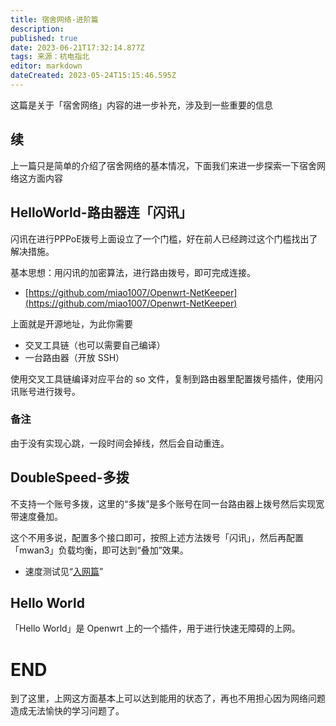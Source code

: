 ```yaml
---
title: 宿舍网络-进阶篇
description: 
published: true
date: 2023-06-21T17:32:14.877Z
tags: 来源：杭电指北
editor: markdown
dateCreated: 2023-05-24T15:15:46.595Z
---
```


这篇是关于「宿舍网络」内容的进一步补充，涉及到一些重要的信息

## 续

上一篇只是简单的介绍了宿舍网络的基本情况，下面我们来进一步探索一下宿舍网络这方面内容

## HelloWorld-路由器连「闪讯」

闪讯在进行PPPoE拨号上面设立了一个门槛，好在前人已经跨过这个门槛找出了解决措施。

基本思想：用闪讯的加密算法，进行路由拨号，即可完成连接。

- [https://github.com/miao1007/Openwrt-NetKeeper](https://github.com/miao1007/Openwrt-NetKeeper)

上面就是开源地址，为此你需要

- 交叉工具链（也可以需要自己编译）
- 一台路由器（开放 SSH）

使用交叉工具链编译对应平台的 so 文件，复制到路由器里配置拨号插件，使用闪讯账号进行拨号。

### 备注

由于没有实现心跳，一段时间会掉线，然后会自动重连。

## DoubleSpeed-多拨

不支持一个账号多拨，这里的“多拨”是多个账号在同一台路由器上拨号然后实现宽带速度叠加。

这个不用多说，配置多个接口即可，按照上述方法拨号「闪讯」，然后再配置「mwan3」负载均衡，即可达到“叠加”效果。

- 速度测试见“[入网篇](https://www.yuque.com/hduer/guide/choose-networks)”

## Hello World

「Hello World」是 Openwrt 上的一个插件，用于进行快速无障碍的上网。

# END

到了这里，上网这方面基本上可以达到能用的状态了，再也不用担心因为网络问题造成无法愉快的学习问题了。

